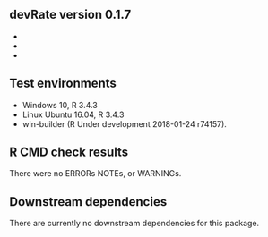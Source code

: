 ## devRate version 0.1.7
* 
* 
* 

## Test environments
* Windows 10, R 3.4.3
* Linux Ubuntu 16.04, R 3.4.3
* win-builder (R Under development 2018-01-24 r74157).

## R CMD check results
There were no ERRORs NOTEs, or WARNINGs. 

## Downstream dependencies
There are currently no downstream dependencies for this package.
